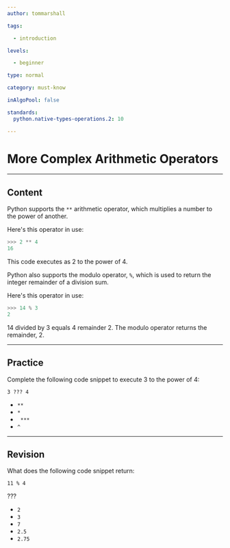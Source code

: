 ```yaml
---
author: tommarshall

tags: 

  - introduction

levels:

  - beginner

type: normal

category: must-know

inAlgoPool: false

standards:
  python.native-types-operations.2: 10

---
```


# More Complex Arithmetic Operators

---
## Content

Python supports the `**` arithmetic operator, which multiplies a number to the power of another.

Here's this operator in use:
```python
>>> 2 ** 4
16
```
This code executes as 2 to the power of 4.

Python also supports the modulo operator, `%`, which is used to return the integer remainder of a division sum.

Here's this operator in use:
```python
>>> 14 % 3
2
```
14 divided by 3 equals 4 remainder 2. The modulo operator returns the remainder, 2.

---
## Practice

Complete the following code snippet to execute 3 to the power of 4:

```
3 ??? 4
```

* `**`
* `*`
* ` ***`
* `^`

---
## Revision

What does the following code snippet return:

```
11 % 4
```
???


* `2`
* `3`
* `7`
* `2.5`
* `2.75`
